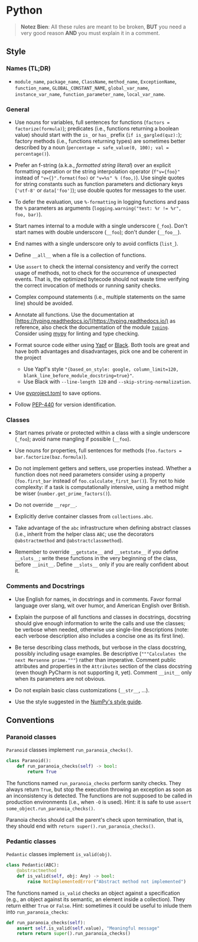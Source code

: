 # Python

> **Notez Bien**: All these rules are meant to be broken, **BUT** you need a very good reason **AND** you must explain it in a comment.

## Style

### Names (TL;DR)

* `module_name`, `package_name`, `ClassName`, `method_name`, `ExceptionName`, `function_name`, `GLOBAL_CONSTANT_NAME`, `global_var_name`, `instance_var_name`, `function_parameter_name`, `local_var_name`.

### General

* Use nouns for variables, full sentences for functions (`factors = factorize(formula)`); predicates (i.e., functions returning a boolean value) should start with the `is_` or `has_` prefix (`if is_gargled(quz):`); factory methods (i.e., functions returning types) are sometimes better described by a noun (`percentage = safe_value(0, 100); val = percentage()`).

* Prefer an f-string (a.k.a., *formatted string literal*) over an explicit formatting operation or the string interpolation operator (`f"v={foo}"` instead of `"v={}".format(foo)` or `"v=%s" % (foo,)`). Use single quotes for string constants such as function parameters and dictionary keys (`'utf-8'` or `data['foo']`); use double quotes for messages to the user.

* To defer the evaluation, use `%-formatting` in logging functions and pass the `%` parameters as arguments (`logging.warning("test: %r != %r", foo, bar)`).

* Start names internal to a module with a single underscore (`_foo`). Don't start names with double underscore (`__foo`); don't dunder (`__foo__`).

* End names with a single underscore only to avoid conflicts (`list_`).

* Define `__all__` when a file is a collection of functions.

* Use `assert` to check the internal consistency and verify the correct usage of methods, not to check for the occurrence of unexpected events. That is, the optimized bytecode should not waste time verifying the correct invocation of methods or running sanity checks.

* Complex compound statements (i.e., multiple statements on the same line) should be avoided.

* Annotate all functions. Use the documentation at [https://typing.readthedocs.io/](https://typing.readthedocs.io/) as reference, also check the documentation of the module [`typing`](https://docs.python.org/3/library/typing.html#module-typing). Consider using [mypy](https://mypy-lang.org/) for linting and type checking.

* Format source code either using [Yapf](https://github.com/google/yapf) or [Black](https://black.readthedocs.io/en/stable/). Both tools are great and have both advantages and disadvantages, pick one and be coherent in the project
  * Use Yapf's style `"{based_on_style: google, column_limit=120, blank_line_before_module_docstring=true}"`.
  * Use Black with `--line-length 120` and `--skip-string-normalization`.
* Use [pyproject.toml](./conf/pyproject.toml) to save options.

* Follow [PEP-440](https://www.python.org/dev/peps/pep-0440/) for version identification.

### Classes

* Start names private or protected within a class with a single underscore (`_foo`); avoid name mangling if possible (`__foo`).

* Use nouns for properties, full sentences for methods (`foo.factors = bar.factorize(baz.formula)`).

* Do not implement getters and setters, use properties instead. Whether a function does not need parameters consider using a property (`foo.first_bar` instead of `foo.calculate_first_bar()`). Try not to hide complexity: if a task is computationally intensive, using a method might be wiser (`number.get_prime_factors()`).

* Do not override `__repr__`.

* Explicitly derive container classes from `collections.abc`.

* Take advantage of the `abc` infrastructure when defining abstract classes (i.e., inherit from the helper class `ABC`; use the decorators `@abstractmethod` and `@abstractclassmethod`).

* Remember to override `__getstate__` and `__setstate__` if you define `__slots__`; write these functions in the very beginning of the class, before `__init__`. Define `__slots__` only if you are really confident about it.

### Comments and Docstrings

* Use English for names, in docstrings and in comments. Favor formal language over slang, wit over humor, and American English over British.

* Explain the purpose of all functions and classes in docstrings, docstring should give enough information to write the calls and use the classes; be verbose when needed, otherwise use single-line descriptions (note: each verbose description also includes a concise one as its first line).

* Be terse describing class methods, but verbose in the class docstring, possibly including usage examples. Be descriptive (`"""Calculates the next Mersenne prime."""`) rather than imperative. Comment public attributes and properties in the `Attributes` section of the class docstring (even though PyCharm is not supporting it, yet). Comment `__init__` only when its parameters are not obvious.

* Do not explain basic class customizations (`__str__`, ...).  

* Use the style suggested in the [NumPy's style guide](https://numpydoc.readthedocs.io/en/latest/format.html#docstring-standard).

## Conventions

### Paranoid classes

`Paranoid` classes implement `run_paranoia_checks()`.

```python
class Paranoid():
    def run_paranoia_checks(self) -> bool:
        return True
```

The functions named `run_paranoia_checks` perform sanity checks. They always return `True`, but stop the execution throwing an exception as soon as an inconsistency is detected. The functions are not supposed to be called in production environments (i.e., when `-O` is used). Hint: it is safe to use `assert some_object.run_paranoia_checks()`.

Paranoia checks should call the parent's check upon termination, that is, they should end with `return super().run_paranoia_checks()`.

### Pedantic classes

`Pedantic` classes implement `is_valid(obj)`.

```python
class Pedantic(ABC):
    @abstractmethod
    def is_valid(self, obj: Any) -> bool:
        raise NotImplementedError("Abstract method not implemented")
```

The functions named `is_valid` checks an object against a specification (e.g., an object against its semantic, an element inside a collection). They return either `True` or `False`. Hint: sometimes it could be useful to inlude them into `run_paranoia_checks`:

```python
def run_paranoia_checks(self):
    assert self.is_valid(self.value), "Meaningful message"
    return return super().run_paranoia_checks()
```

